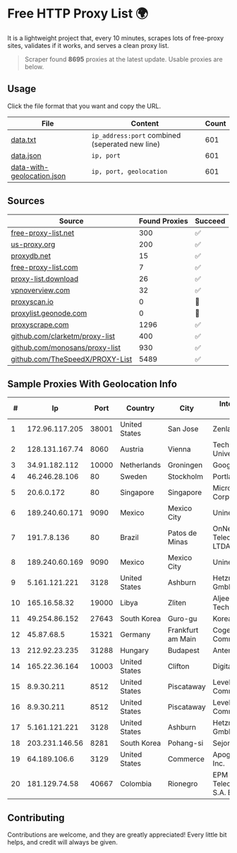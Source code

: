 
# Free HTTP Proxy List 🌍

It is a lightweight project that, every 10 minutes, scrapes lots of free-proxy sites, validates if it works, and serves a clean proxy list.


> Scraper found **8695** proxies at the latest update. Usable proxies are below.

## Usage

Click the file format that you want and copy the URL.


|File|Content|Count|
|----|-------|-----|
|[data.txt](https://raw.githubusercontent.com/themiralay/Proxy-List-World/master/data.txt)|`ip_address:port` combined (seperated new line)|601|
|[data.json](https://raw.githubusercontent.com/themiralay/Proxy-List-World/master/data.json)|`ip, port`|601|
|[data-with-geolocation.json](https://raw.githubusercontent.com/themiralay/Proxy-List-World/master/data-with-geolocation.json)|`ip, port, geolocation`|601|

## Sources

|Source|Found Proxies|Succeed|
|------|-------------|-------|
|[free-proxy-list.net](https://free-proxy-list.net)|300|✅|
|[us-proxy.org](https://www.us-proxy.org)|200|✅|
|[proxydb.net](http://proxydb.net)|15|✅|
|[free-proxy-list.com](https://free-proxy-list.com/?page=&port=&type%5B%5D=http&type%5B%5D=https&up_time=0&search=Search)|7|✅|
|[proxy-list.download](https://www.proxy-list.download/HTTP)|26|✅|
|[vpnoverview.com](https://vpnoverview.com/privacy/anonymous-browsing/free-proxy-servers)|32|✅|
|[proxyscan.io](https://www.proxyscan.io)|0|🚫|
|[proxylist.geonode.com](https://proxylist.geonode.com/api/proxy-list?limit=300&page=1&sort_by=lastChecked&sort_type=desc&protocols=http,https)|0|🚫|
|[proxyscrape.com](https://api.proxyscrape.com/v2/?request=displayproxies&protocol=http&timeout=10000&country=all&ssl=all&anonymity=all)|1296|✅|
|[github.com/clarketm/proxy-list](https://raw.githubusercontent.com/clarketm/proxy-list/master/proxy-list-raw.txt)|400|✅|
|[github.com/monosans/proxy-list](https://raw.githubusercontent.com/monosans/proxy-list/main/proxies/http.txt)|930|✅|
|[github.com/TheSpeedX/PROXY-List](https://raw.githubusercontent.com/TheSpeedX/PROXY-List/master/http.txt)|5489|✅|


## Sample Proxies With Geolocation Info

|#|Ip|Port|Country|City|Internet Service Provider|
|-|--|----|-------|----|-------------------------|
|1|172.96.117.205|38001|United States|San Jose|Zenlayer Inc|
|2|128.131.167.74|8060|Austria|Vienna|Technische Universitat Wien|
|3|34.91.182.112|10000|Netherlands|Groningen|Google LLC|
|4|46.246.28.106|80|Sweden|Stockholm|Portlane Network|
|5|20.6.0.172|80|Singapore|Singapore|Microsoft Corporation|
|6|189.240.60.171|9090|Mexico|Mexico City|Uninet S.A. de C.V.|
|7|191.7.8.136|80|Brazil|Patos de Minas|OnNet Telecomunicações LTDA|
|8|189.240.60.169|9090|Mexico|Mexico City|Uninet S.A. de C.V.|
|9|5.161.121.221|3128|United States|Ashburn|Hetzner Online GmbH|
|10|165.16.58.32|19000|Libya|Zliten|Aljeel Aljadeed For Technology|
|11|49.254.86.152|27643|South Korea|Guro-gu|Korea Telecom|
|12|45.87.68.5|15321|Germany|Frankfurt am Main|Cogent Communications|
|13|212.92.23.235|31288|Hungary|Budapest|Antenna Hungaria|
|14|165.22.36.164|10003|United States|Clifton|DigitalOcean, LLC|
|15|8.9.30.211|8512|United States|Piscataway|Level 3 Communications|
|16|8.9.30.211|8512|United States|Piscataway|Level 3 Communications|
|17|5.161.121.221|3128|United States|Ashburn|Hetzner Online GmbH|
|18|203.231.146.56|8281|South Korea|Pohang-si|Sejong Telecom|
|19|64.189.106.6|3129|United States|Commerce|Apogee Telecom Inc.|
|20|181.129.74.58|40667|Colombia|Rionegro|EPM Telecomunicaciones S.A. E.S.P.|



## Contributing

Contributions are welcome, and they are greatly appreciated! Every
little bit helps, and credit will always be given.

